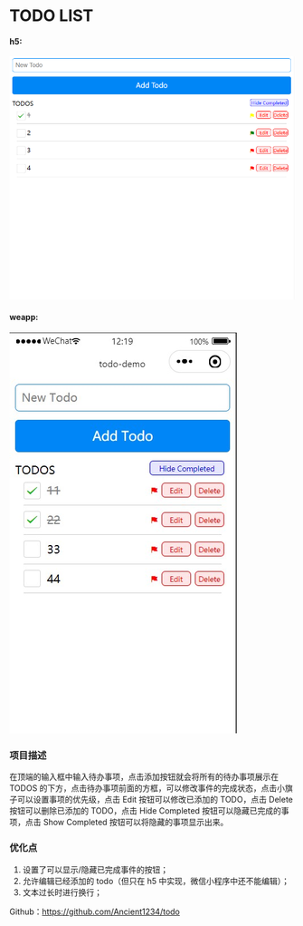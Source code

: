# TODO LIST

#### h5:

![img.png](img.png)

#### weapp:

![img_1.png](img_1.png)

### 项目描述

在顶端的输入框中输入待办事项，点击添加按钮就会将所有的待办事项展示在 TODOS 的下方，点击待办事项前面的方框，可以修改事件的完成状态，点击小旗子可以设置事项的优先级，点击 Edit 按钮可以修改已添加的 TODO，点击 Delete 按钮可以删除已添加的 TODO，点击 Hide Completed 按钮可以隐藏已完成的事项，点击 Show Completed 按钮可以将隐藏的事项显示出来。

### 优化点

1. 设置了可以显示/隐藏已完成事件的按钮；
2. 允许编辑已经添加的 todo（但只在 h5 中实现，微信小程序中还不能编辑）；
3. 文本过长时进行换行；

Github：https://github.com/Ancient1234/todo
